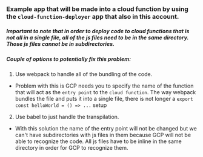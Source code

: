 ### Example app that will be made into a cloud function by using the `cloud-function-deployer` app that also in this account.

##### Important to note that in order to deploy code to cloud functions that is not all in a single file, all of the js files need to be in the same directory. Those js files cannot be in subdirectories.

##### Couple of options to potentially fix this problem:
1. Use webpack to handle all of the bundling of the code.
- Problem with this is GCP needs you to specify the name of the function that will act as the `entry point` to the `cloud function`.  The way webpack bundles the file and puts it into a single file, there is not longer a `export const helloWorld = () => ...` setup

2. Use babel to just handle the transpilation.
- With this solution the name of the entry point will not be changed but we can't have subdirectories with js files in them because GCP will not be able to recognize the code.  All js files have to be inline in the same directory in order for GCP to recognize them.
